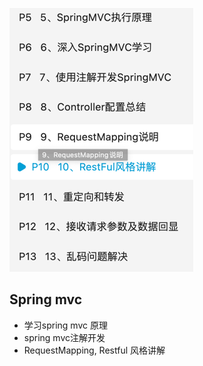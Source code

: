 ![img.png](img.png)

## Spring mvc

- 学习spring mvc 原理
- spring mvc注解开发
- RequestMapping, Restful 风格讲解